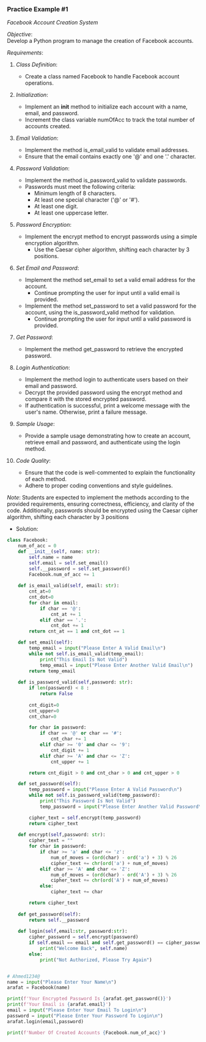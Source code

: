 ### Practice Example #1

*Facebook Account Creation System*

*Objective*:  
Develop a Python program to manage the creation of Facebook accounts.

*Requirements*:

1. *Class Definition*:  
   - Create a class named Facebook to handle Facebook account operations.

2. *Initialization*:
   - Implement an __init__ method to initialize each account with a name, email, and password.
   - Increment the class variable numOfAcc to track the total number of accounts created.

3. *Email Validation*:
   - Implement the method is_email_valid to validate email addresses.
   - Ensure that the email contains exactly one '@' and one '.' character.

4. *Password Validation*:
   - Implement the method is_password_valid to validate passwords.
   - Passwords must meet the following criteria:
     - Minimum length of 8 characters.
     - At least one special character ('@' or '#').
     - At least one digit.
     - At least one uppercase letter.

5. *Password Encryption*:
   - Implement the encrypt method to encrypt passwords using a simple encryption algorithm.
     - Use the Caesar cipher algorithm, shifting each character by 3 positions.
   
6. *Set Email and Password*:
   - Implement the method set_email to set a valid email address for the account.
     - Continue prompting the user for input until a valid email is provided.
   - Implement the method set_password to set a valid password for the account, using the is_password_valid method for validation.
     - Continue prompting the user for input until a valid password is provided.

7. *Get Password*:
   - Implement the method get_password to retrieve the encrypted password.

8. *Login Authentication*:
   - Implement the method login to authenticate users based on their email and password.
   - Decrypt the provided password using the encrypt method and compare it with the stored encrypted password.
   - If authentication is successful, print a welcome message with the user's name. Otherwise, print a failure message.

9. *Sample Usage*:
   - Provide a sample usage demonstrating how to create an account, retrieve email and password, and authenticate using the login method.

10. *Code Quality*:
    - Ensure that the code is well-commented to explain the functionality of each method.
    - Adhere to proper coding conventions and style guidelines.

*Note*: Students are expected to implement the methods according to the provided requirements, ensuring correctness, efficiency, and clarity of the code. Additionally, passwords should be encrypted using the Caesar cipher algorithm, shifting each character by 3 positions

- Solution:

````python
class Facebook:
    num_of_acc = 0
    def __init__(self, name: str):
        self.name = name
        self.email = self.set_email()
        self.__password = self.set_password()
        Facebook.num_of_acc += 1
    
    def is_email_valid(self, email: str):
        cnt_at=0
        cnt_dot=0
        for char in email:
            if char == '@':
                cnt_at += 1
            elif char == '.':
                cnt_dot += 1
        return cnt_at == 1 and cnt_dot == 1

    def set_email(self):
        temp_email = input("Please Enter A Valid Email\n")
        while not self.is_email_valid(temp_email):
            print("This Email Is Not Valid")
            temp_email = input("Please Enter Another Valid Email\n")
        return temp_email
        
    def is_password_valid(self,password: str):
        if len(password) < 8 :
            return False
        
        cnt_digit=0
        cnt_upper=0
        cnt_char=0

        for char in password:
            if char == '@' or char == '#':
                cnt_char += 1
            elif char >= '0' and char <= '9':
                cnt_digit += 1
            elif char >= 'A' and char <= 'Z':
                cnt_upper += 1

        return cnt_digit > 0 and cnt_char > 0 and cnt_upper > 0

    def set_password(self):
        temp_password = input("Please Enter A Valid Password\n")
        while not self.is_password_valid(temp_password):
            print("This Password Is Not Valid")
            temp_password = input("Please Enter Another Valid Password\n")

        cipher_text = self.encrypt(temp_password)
        return cipher_text    
    
    def encrypt(self,password: str):
        cipher_text = ""
        for char in password:
            if char >= 'a' and char <= 'z':
                num_of_moves = (ord(char) - ord('a') + 3) % 26
                cipher_text += chr(ord('a') + num_of_moves)
            elif char >= 'A' and char <= 'Z':
                num_of_moves = (ord(char) - ord('A') + 3) % 26
                cipher_text += chr(ord('A') + num_of_moves)
            else:
                cipher_text += char

        return cipher_text
        
    def get_password(self):
        return self.__password
    
    def login(self,email:str, password:str):
        cipher_password = self.encrypt(password)
        if self.email == email and self.get_password() == cipher_password:
            print("Welcome Back", self.name)
        else:
            print("Not Authorized, Please Try Again")


# Ahmed1234@
name = input("Please Enter Your Name\n")
arafat = Facebook(name)

print(f'Your Encrypted Password Is {arafat.get_password()}')
print(f'Your Email is {arafat.email}')
email = input("Please Enter Your Email To Login\n")
password = input("Please Enter Your Password To Login\n")
arafat.login(email,password)

print(f'Number Of Created Accounts {Facebook.num_of_acc}')
````
